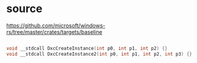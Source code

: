 # source

<https://github.com/microsoft/windows-rs/tree/master/crates/targets/baseline>

```c

void __stdcall DxcCreateInstance(int p0, int p1, int p2) {}
void __stdcall DxcCreateInstance2(int p0, int p1, int p2, int p3) {}

```
